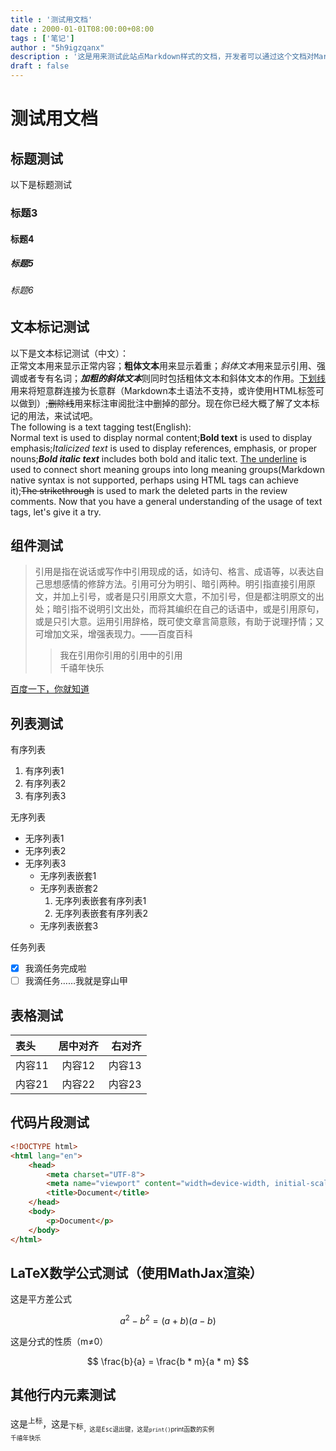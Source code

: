 ```yaml
---
title : '测试用文档'
date : 2000-01-01T08:00:00+08:00
tags : ['笔记']
author : "5h9igzqanx"
description : '这是用来测试此站点Markdown样式的文档，开发者可以通过这个文档对Markdown样式进行修改比对'
draft : false
---
```


# 测试用文档

## 标题测试

以下是标题测试

### 标题3

#### 标题4

##### 标题5

###### 标题6

## 文本标记测试

以下是文本标记测试（中文）：  
正常文本用来显示正常内容；**粗体文本**用来显示着重；*斜体文本*用来显示引用、强调或者专有名词；***加粗的斜体文本***则同时包括粗体文本和斜体文本的作用。<u>下划线</u>用来将短意群连接为长意群（Markdown本土语法不支持，或许使用HTML标签可以做到）;~~删除线~~用来标注审阅批注中删掉的部分。现在你已经大概了解了文本标记的用法，来试试吧。  
The following is a text tagging test(English):  
Normal text is used to display normal content;**Bold text** is used to display emphasis;*Italicized text* is used to display references, emphasis, or proper nouns;***Bold italic text*** includes both bold and italic text. <u>The underline</u> is used to connect short meaning groups into long meaning groups(Markdown native syntax is not supported, perhaps using HTML tags can achieve it);~~The strikethrough~~ is used to mark the deleted parts in the review comments. Now that you have a general understanding of the usage of text tags, let's give it a try.  

## 组件测试

> 引用是指在说话或写作中引用现成的话，如诗句、格言、成语等，以表达自己思想感情的修辞方法。引用可分为明引、暗引两种。明引指直接引用原文，并加上引号，或者是只引用原文大意，不加引号，但是都注明原文的出处；暗引指不说明引文出处，而将其编织在自己的话语中，或是引用原句，或是只引大意。运用引用辞格，既可使文章言简意赅，有助于说理抒情；又可增加文采，增强表现力。——百度百科  
> > 我在引用你引用的引用中的引用  
> > 千禧年快乐

[百度一下，你就知道](https://www.baidu.com)  

## 列表测试

有序列表  

1. 有序列表1
2. 有序列表2
3. 有序列表3  

无序列表  

* 无序列表1  
* 无序列表2  
* 无序列表3  
  * 无序列表嵌套1  
  * 无序列表嵌套2  
    1. 无序列表嵌套有序列表1  
    2. 无序列表嵌套有序列表2  
  * 无序列表嵌套3  

任务列表  

* [x] 我滴任务完成啦  
* [ ] 我滴任务……我就是穿山甲

## 表格测试

|表头|居中对齐|右对齐|
|:--|:---:|---:|
|内容11|内容12|内容13|
|内容21|内容22|内容23|

## 代码片段测试

```html
<!DOCTYPE html>
<html lang="en">
    <head>
        <meta charset="UTF-8">
        <meta name="viewport" content="width=device-width, initial-scale=1.0">
        <title>Document</title>
    </head>
    <body>
        <p>Document</p>
    </body>
</html>
```

## LaTeX数学公式测试（使用MathJax渲染）

这是平方差公式

$$
a^2-b^2=(a+b)(a-b)
$$

这是分式的性质（m≠0）

$$
\frac{b}{a} = \frac{b * m}{a * m}
$$

## 其他行内元素测试

这是<sup>上标</sup>，这是<sub>下标<sub>，这是<kbd>Esc</kbd>退出键，这是`print()`print函数的实例  
千禧年快乐  
